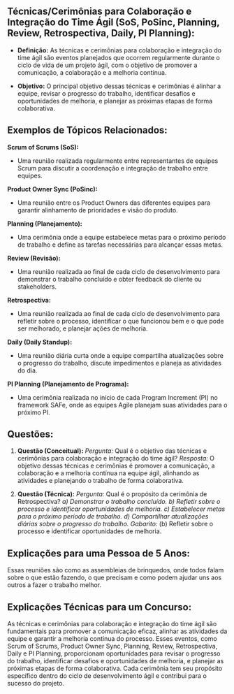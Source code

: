 ## **Técnicas/Cerimônias para Colaboração e Integração do Time Ágil (SoS, PoSinc, Planning, Review, Retrospectiva, Daily, PI Planning):**

- **Definição:** As técnicas e cerimônias para colaboração e integração do time ágil são eventos planejados que ocorrem regularmente durante o ciclo de vida de um projeto ágil, com o objetivo de promover a comunicação, a colaboração e a melhoria contínua.
    
- **Objetivo:** O principal objetivo dessas técnicas e cerimônias é alinhar a equipe, revisar o progresso do trabalho, identificar desafios e oportunidades de melhoria, e planejar as próximas etapas de forma colaborativa.
    

## **Exemplos de Tópicos Relacionados:**

**Scrum of Scrums (SoS):**

- Uma reunião realizada regularmente entre representantes de equipes Scrum para discutir a coordenação e integração de trabalho entre equipes.

**Product Owner Sync (PoSinc):**

- Uma reunião entre os Product Owners das diferentes equipes para garantir alinhamento de prioridades e visão do produto.

**Planning (Planejamento):**

- Uma cerimônia onde a equipe estabelece metas para o próximo período de trabalho e define as tarefas necessárias para alcançar essas metas.

**Review (Revisão):**

- Uma reunião realizada ao final de cada ciclo de desenvolvimento para demonstrar o trabalho concluído e obter feedback do cliente ou stakeholders.

**Retrospectiva:**

- Uma reunião realizada ao final de cada ciclo de desenvolvimento para refletir sobre o processo, identificar o que funcionou bem e o que pode ser melhorado, e planejar ações de melhoria.

**Daily (Daily Standup):**

- Uma reunião diária curta onde a equipe compartilha atualizações sobre o progresso do trabalho, discute impedimentos e planeja as atividades do dia.

**PI Planning (Planejamento de Programa):**

- Uma cerimônia realizada no início de cada Program Increment (PI) no framework SAFe, onde as equipes Agile planejam suas atividades para o próximo PI.

## **Questões:**

1. **Questão (Conceitual):** _Pergunta:_ Qual é o objetivo das técnicas e cerimônias para colaboração e integração do time ágil? _Resposta:_ O objetivo dessas técnicas e cerimônias é promover a comunicação, a colaboração e a melhoria contínua na equipe ágil, alinhando as atividades e planejando o trabalho de forma colaborativa.
    
2. **Questão (Técnica):** _Pergunta:_ Qual é o propósito da cerimônia de Retrospectiva? _a) Demonstrar o trabalho concluído._ _b) Refletir sobre o processo e identificar oportunidades de melhoria._ _c) Estabelecer metas para o próximo período de trabalho._ _d) Compartilhar atualizações diárias sobre o progresso do trabalho._ _Gabarito:_ (b) Refletir sobre o processo e identificar oportunidades de melhoria.
    

## **Explicações para uma Pessoa de 5 Anos:**

Essas reuniões são como as assembleias de brinquedos, onde todos falam sobre o que estão fazendo, o que precisam e como podem ajudar uns aos outros a fazer o trabalho melhor.

## **Explicações Técnicas para um Concurso:**

As técnicas e cerimônias para colaboração e integração do time ágil são fundamentais para promover a comunicação eficaz, alinhar as atividades da equipe e garantir a melhoria contínua do processo. Esses eventos, como Scrum of Scrums, Product Owner Sync, Planning, Review, Retrospectiva, Daily e PI Planning, proporcionam oportunidades para revisar o progresso do trabalho, identificar desafios e oportunidades de melhoria, e planejar as próximas etapas de forma colaborativa. Cada cerimônia tem seu propósito específico dentro do ciclo de desenvolvimento ágil e contribui para o sucesso do projeto.